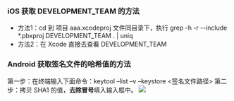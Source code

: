 ### iOS 获取 DEVELOPMENT_TEAM 的方法
- 方法1：cd 到 项目 aaa.xcodeproj 文件同目录下，执行 grep -h -r --include *.pbxproj DEVELOPMENT_TEAM . | uniq 
- 方法2：在 Xcode 直接去查看 DEVELOPMENT_TEAM

### Android 获取签名文件的哈希值的方法
第一步：在终端输入下面命令：keytool –list –v –keystore <签名文件路径>
第二步：拷贝 SHA1 的值，**去除冒号**填入输入框中。
![](https://main.qcloudimg.com/raw/d39d975493a67f55554417f5145965da/202004291035.png)
